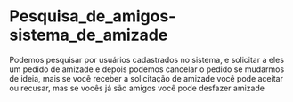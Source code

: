 # Pesquisa_de_amigos-sistema_de_amizade

Podemos pesquisar por usuários cadastrados no sistema, e solicitar a eles um pedido de amizade e depois podemos cancelar o pedido se mudarmos de ideia, mais se você receber a solicitação de amizade você pode aceitar ou recusar, mas se vocês já são amigos você pode desfazer amizade
